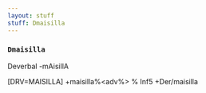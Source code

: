 ```yaml
---
layout: stuff
stuff: Dmaisilla
---
```

### ` Dmaisilla ` 

Deverbal -mAisillA

[DRV=MAISILLA]
+maisilla%<adv%>
% Inf5
+Der/maisilla
